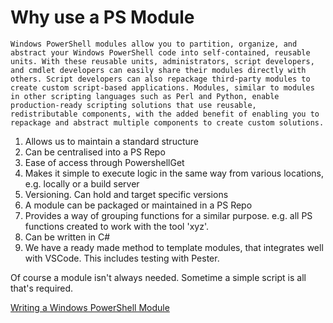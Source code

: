 # Why use a PS Module

```
Windows PowerShell modules allow you to partition, organize, and abstract your Windows PowerShell code into self-contained, reusable units. With these reusable units, administrators, script developers, and cmdlet developers can easily share their modules directly with others. Script developers can also repackage third-party modules to create custom script-based applications. Modules, similar to modules in other scripting languages such as Perl and Python, enable production-ready scripting solutions that use reusable, redistributable components, with the added benefit of enabling you to repackage and abstract multiple components to create custom solutions.
```

1) Allows us to maintain a standard structure
1) Can be centralised into a PS Repo
1) Ease of access through PowershellGet
1) Makes it simple to execute logic in the same way from various locations, e.g. locally or a build server
1) Versioning. Can hold and target specific versions
1) A module can be packaged or maintained in a PS Repo
1) Provides a way of grouping functions for a similar purpose. e.g. all PS functions created to work with the tool 'xyz'.
1) Can be written in C#
1) We have a ready made method to template modules, that integrates well with VSCode. This includes testing with Pester.


Of course a module isn't always needed. Sometime a simple script is all that's required.

[Writing a Windows PowerShell Module](https://docs.microsoft.com/en-us/powershell/scripting/developer/module/writing-a-windows-powershell-module?view=powershell-7.2&viewFallbackFrom=powershell-7.1)
